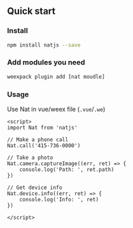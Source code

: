 ## Quick start

### Install

```bash
npm install natjs --save
```

### Add modules you need

```bash
weexpack plugin add [nat moudle]
```

### Usage

Use Nat in vue/weex file (`.vue`/`.we`)

```vue
<script>
import Nat from 'natjs'

// Make a phone call
Nat.call('415-736-0000')

// Take a photo
Nat.camera.captureImage((err, ret) => {
    console.log('Path: ', ret.path)
})

// Get device info
Nat.device.info((err, ret) => {
    console.log('Info: ', ret)
})

</script>

```

